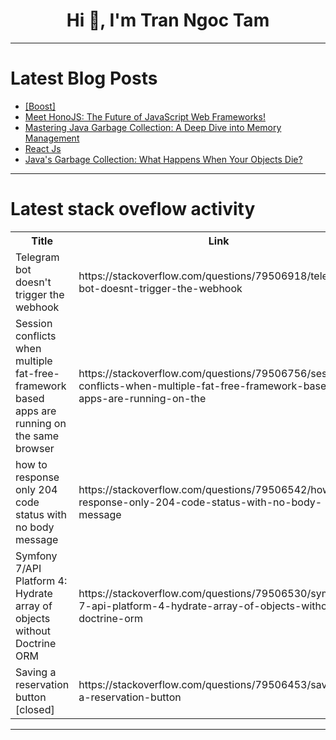 <h1 align="center">Hi 👋, I'm Tran Ngoc Tam</h1>

---

# Latest Blog Posts 
<!-- BLOG-POST-LIST:START -->
- [[Boost]](https://dev.to/mike-vincent/-4afm)
- [Meet HonoJS: The Future of JavaScript Web Frameworks!](https://dev.to/leapcell/meet-honojs-the-future-of-javascript-web-frameworks-5h1g)
- [Mastering Java Garbage Collection: A Deep Dive into Memory Management](https://dev.to/odufowokan_ayotomiwa_e435/mastering-java-garbage-collection-a-deep-dive-into-memory-management-jcn)
- [React Js](https://dev.to/kaviya_1929/react-js-3jf6)
- [Java&#39;s Garbage Collection: What Happens When Your Objects Die?](https://dev.to/odufowokan_ayotomiwa_e435/javas-garbage-collection-what-happens-when-your-objects-die-3i3k)
<!-- BLOG-POST-LIST:END -->

---

# Latest stack oveflow activity
<table>
  <tr><th>Title</th><th>Link</th></tr>
  <!-- STACKOVERFLOW:START --><tr><td>Telegram bot doesn&#39;t trigger the webhook</td><td>https://stackoverflow.com/questions/79506918/telegram-bot-doesnt-trigger-the-webhook</td></tr><tr><td>Session conflicts when multiple fat-free-framework based apps are running on the same browser</td><td>https://stackoverflow.com/questions/79506756/session-conflicts-when-multiple-fat-free-framework-based-apps-are-running-on-the</td></tr><tr><td>how to response only 204 code status with no body message</td><td>https://stackoverflow.com/questions/79506542/how-to-response-only-204-code-status-with-no-body-message</td></tr><tr><td>Symfony 7/API Platform 4: Hydrate array of objects without Doctrine ORM</td><td>https://stackoverflow.com/questions/79506530/symfony-7-api-platform-4-hydrate-array-of-objects-without-doctrine-orm</td></tr><tr><td>Saving a reservation button [closed]</td><td>https://stackoverflow.com/questions/79506453/saving-a-reservation-button</td></tr><!-- STACKOVERFLOW:END -->
</table>

---


